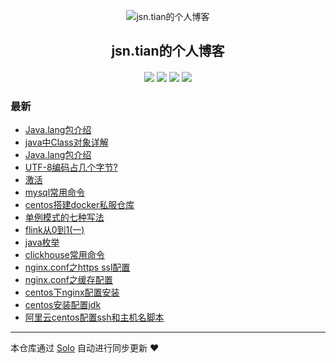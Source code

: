 <p align="center"><img alt="jsn.tian的个人博客" src="https://static.b3log.org/images/brand/solo-32.png"></p><h2 align="center">
jsn.tian的个人博客
</h2>

<h4 align="center"></h4>
<p align="center"><a title="jsn.tian的个人博客" target="_blank" href="https://github.com/jsntian/solo-blog"><img src="https://img.shields.io/github/last-commit/jsntian/solo-blog.svg?style=flat-square&color=FF9900"></a>
<a title="GitHub repo size in bytes" target="_blank" href="https://github.com/jsntian/solo-blog"><img src="https://img.shields.io/github/repo-size/jsntian/solo-blog.svg?style=flat-square"></a>
<a title="Solo Version" target="_blank" href="https://github.com/b3log/solo/releases"><img src="https://img.shields.io/badge/solo-3.6.4-f1e05a.svg?style=flat-square&color=blueviolet"></a>
<a title="Hits" target="_blank" href="https://github.com/b3log/hits"><img src="https://hits.b3log.org/jsntian/solo-blog.svg"></a></p>

### 最新

* [ Java.lang包介绍](https://www.jsntian.com/articles/2019/10/10/1570696633205.html)
* [java中Class对象详解](https://www.jsntian.com/articles/2019/10/08/1570542648201.html)
* [Java.lang包介绍](https://www.jsntian.com/articles/2019/10/08/1570520131522.html)
* [UTF-8编码占几个字节?](https://www.jsntian.com/articles/2019/09/24/1569316448973.html)
* [激活](https://www.jsntian.com/articles/2019/09/23/1569213644914.html)
* [mysql常用命令](https://www.jsntian.com/articles/2019/09/21/1569053131380.html)
* [centos搭建docker私服仓库](https://www.jsntian.com/articles/2019/08/31/1567233385867.html)
* [单例模式的七种写法](https://www.jsntian.com/articles/2019/08/30/1567156578954.html)
* [flink从0到1(一)](https://www.jsntian.com/articles/2019/08/28/1566960428227.html)
* [java枚举](https://www.jsntian.com/articles/2019/08/26/1566798612900.html)
* [clickhouse常用命令](https://www.jsntian.com/articles/2019/08/23/1566544591583.html)
* [nginx.conf之https ssl配置](https://www.jsntian.com/articles/2019/08/22/1566472154626.html)
* [nginx.conf之缓存配置](https://www.jsntian.com/articles/2019/08/22/1566471443897.html)
* [centos下nginx配置安装](https://www.jsntian.com/articles/2019/08/22/1566469517608.html)
* [centos安装配置jdk](https://www.jsntian.com/articles/2019/08/22/1566460282263.html)
* [阿里云centos配置ssh和主机名脚本](https://www.jsntian.com/centos-shell)



---

本仓库通过 [Solo](https://github.com/b3log/solo) 自动进行同步更新 ❤️ 